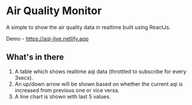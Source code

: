 # Air Quality Monitor

A simple to show the air quality data in realtime built using ReactJs.

Demo - https://aqi-live.netlify.app

## What's in there

1. A table which shows realtime aqi data (throttled to subscribe for every 3secs).
2. An up/down arrow will be shown based on whether the current aqi is increased from previous one or vice versa.
3. A line chart is shown with last 5 values.
